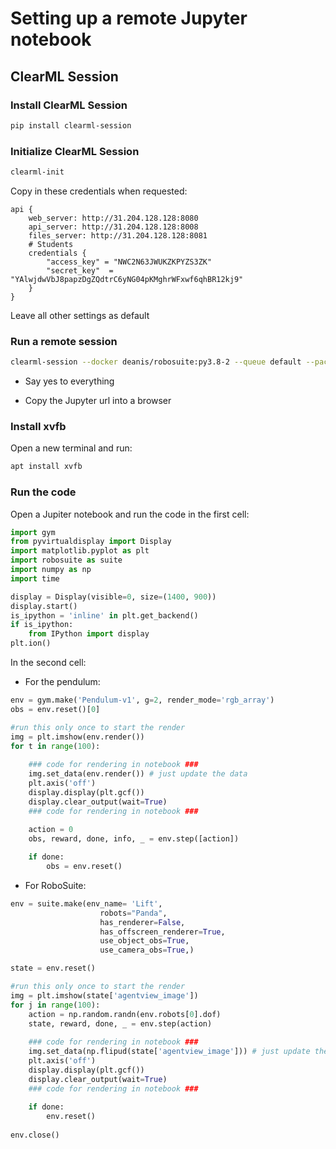 # Setting up a remote Jupyter notebook

## ClearML Session

### Install ClearML Session

```bash
pip install clearml-session
```

### Initialize ClearML Session

```bash
clearml-init
```
Copy in these credentials when requested:

```
api { 
    web_server: http://31.204.128.128:8080
    api_server: http://31.204.128.128:8008
    files_server: http://31.204.128.128:8081
    # Students
    credentials {
        "access_key" = "NWC2N63JWUKZKPYZS3ZK"
        "secret_key"  = "YAlwjdwVbJ8papzDgZQdtrC6yNG04pKMghrWFxwf6qhBR12kj9"
    }
}
```

Leave all other settings as default

### Run a remote session

```bash
clearml-session --docker deanis/robosuite:py3.8-2 --queue default --packages "pyvirtualdisplay" "pygame" "box2d" "gym" "matplotlib"
```

- Say yes to everything

- Copy the Jupyter url into a browser

### Install xvfb

Open a new terminal and run:

```bash
apt install xvfb
```

### Run the code

Open a Jupiter notebook and run the code in the first cell:

```python
import gym
from pyvirtualdisplay import Display
import matplotlib.pyplot as plt
import robosuite as suite
import numpy as np
import time

display = Display(visible=0, size=(1400, 900))
display.start()
is_ipython = 'inline' in plt.get_backend()
if is_ipython:
    from IPython import display
plt.ion()
```

In the second cell:

- For the pendulum:

```python
env = gym.make('Pendulum-v1', g=2, render_mode='rgb_array')
obs = env.reset()[0]

#run this only once to start the render
img = plt.imshow(env.render())
for t in range(100):
    
    ### code for rendering in notebook ###
    img.set_data(env.render()) # just update the data
    plt.axis('off')
    display.display(plt.gcf())
    display.clear_output(wait=True)
    ### code for rendering in notebook ###
    
    action = 0
    obs, reward, done, info, _ = env.step([action])

    if done:
        obs = env.reset()
```

- For RoboSuite:

```python
env = suite.make(env_name= 'Lift',
                    robots="Panda",
                    has_renderer=False,
                    has_offscreen_renderer=True,                          
                    use_object_obs=True,
                    use_camera_obs=True,)

state = env.reset()

#run this only once to start the render
img = plt.imshow(state['agentview_image'])
for j in range(100):
    action = np.random.randn(env.robots[0].dof)
    state, reward, done, _ = env.step(action)
    
    ### code for rendering in notebook ###
    img.set_data(np.flipud(state['agentview_image'])) # just update the data
    plt.axis('off')
    display.display(plt.gcf())
    display.clear_output(wait=True)
    ### code for rendering in notebook ###
    
    if done:
        env.reset()
        
env.close()
```


